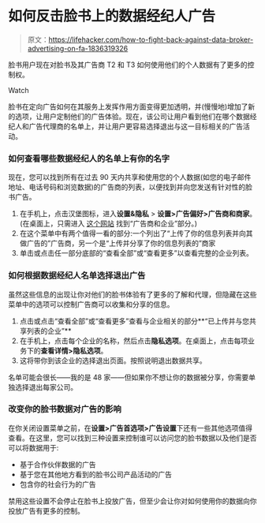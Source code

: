 # 如何反击脸书上的数据经纪人广告

> 原文：<https://lifehacker.com/how-to-fight-back-against-data-broker-advertising-on-fa-1836319326>

脸书用户现在对脸书及其广告商 T2 和 T3 如何使用他们的个人数据有了更多的控制权。

Watch

脸书在定向广告如何在其服务上发挥作用方面变得更加透明，并(慢慢地)增加了新的选项，让用户定制他们的广告体验。现在，该公司让用户看到他们在哪个数据经纪人和广告代理商的名单上，并让用户更容易选择退出与这一目标相关的广告活动。

### 如何查看哪些数据经纪人的名单上有你的名字

现在，您可以找到所有在过去 90 天内共享和使用您的个人数据(如您的电子邮件地址、电话号码和浏览数据)的广告商的列表，以便找到并向您发送有针对性的脸书广告。

1.  在手机上，点击汉堡图标，进入**设置&隐私** > **设置>广告偏好>广告商和商家**。(在桌面上，只需进入 [这个网站](https://www.facebook.com/ads/preferences/) 找到“广告商和企业”部分。)
2.  在这个菜单中有两个值得一看的部分:一个列出了“上传了你的信息列表并向其做广告的”广告商，另一个是“上传并分享了你的信息列表的”商家
3.  单击或点击任一部分底部的“查看全部”或“查看更多”以查看完整的企业列表。

### 如何根据数据经纪人名单选择退出广告

虽然这些信息的出现让你对他们的脸书体验有了更多的了解和代理，但隐藏在这些菜单中的选项可以控制广告商可以收集和分享的信息。

1.  点击或点击“查看全部”或“查看更多”查看与企业相关的部分**“已上传并与您共享列表的企业”**
2.  在手机上，点击每个企业的名称，然后点击**隐私选项**。在桌面上，点击每项业务下的**查看详情>隐私选项**。
3.  这将带你到该企业的选择退出页面。按照说明退出数据共享。

名单可能会很长——我的是 48 家——但如果你不想让你的数据被分享，你需要单独选择退出每家公司。

### 改变你的脸书数据对广告的影响

在你关闭设置菜单之前，在**设置>广告首选项>广告设置**下还有一些其他选项值得查看。在这里，您可以找到三种设置来控制谁可以访问您的脸书数据以及他们是否可以将数据用于:

*   基于合作伙伴数据的广告
*   基于您在其他地方看到的脸书公司产品活动的广告
*   包含你的社会行为的广告

禁用这些设置不会停止在脸书上投放广告，但至少会让你对如何使用你的数据向你投放广告有更多的控制。